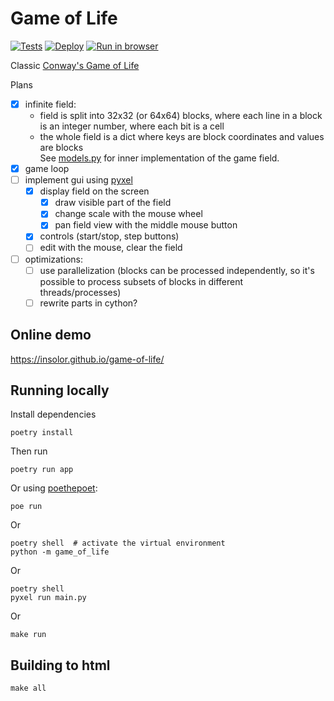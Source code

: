 # Game of Life

[![Tests](https://github.com/insolor/game-of-life/actions/workflows/pytest.yml/badge.svg)](https://github.com/insolor/game-of-life/actions/workflows/pytest.yml)
[![Deploy](https://github.com/insolor/game-of-life/actions/workflows/deploy.yml/badge.svg)](https://github.com/insolor/game-of-life/actions/workflows/deploy.yml)
[![Run in browser](https://img.shields.io/badge/Demo-run-blue)](https://insolor.github.io/game-of-life/)

Classic [Conway's Game of Life](https://en.wikipedia.org/wiki/Conway%27s_Game_of_Life)

Plans

- [x] infinite field:
  - field is split into 32x32 (or 64x64) blocks, where each line in a block is an integer number, where each bit is a cell
  - the whole field is a dict where keys are block coordinates and values are blocks  
    See [models.py](game_of_life/models.py) for inner implementation of the game field.
- [x] game loop
- [ ] implement gui using [pyxel](https://github.com/kitao/pyxel)
  - [x] display field on the screen
    - [x] draw visible part of the field
    - [x] change scale with the mouse wheel
    - [x] pan field view with the middle mouse button
  - [x] controls (start/stop, step buttons)
  - [ ] edit with the mouse, clear the field
- [ ] optimizations:
  - [ ] use parallelization (blocks can be processed independently, so it's possible to process subsets of blocks in different threads/processes)
  - [ ] rewrite parts in cython?

## Online demo

<https://insolor.github.io/game-of-life/>

## Running locally

Install dependencies

```shell
poetry install
```

Then run

```shell
poetry run app
```

Or using [poethepoet](https://github.com/nat-n/poethepoet):

```shell
poe run
```

Or

```shell
poetry shell  # activate the virtual environment
python -m game_of_life
```

Or

```shell
poetry shell
pyxel run main.py
```

Or

```shell
make run
```

## Building to html

```shell
make all
```
